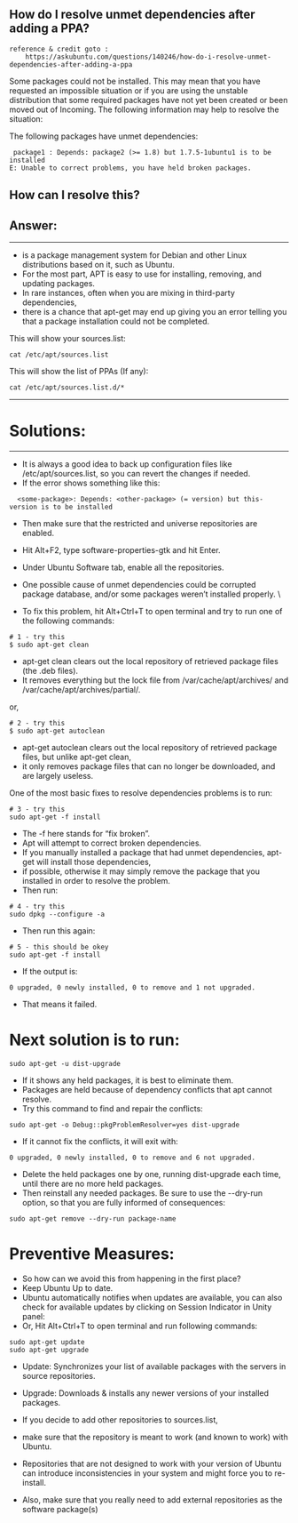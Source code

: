 ## How do I resolve unmet dependencies after adding a PPA?
```
reference & credit goto :
    https://askubuntu.com/questions/140246/how-do-i-resolve-unmet-dependencies-after-adding-a-ppa
```
Some packages could not be installed. This may mean that you have
requested an impossible situation or if you are using the unstable
distribution that some required packages have not yet been created
or been moved out of Incoming.
The following information may help to resolve the situation:

The following packages have unmet dependencies:
```
 package1 : Depends: package2 (>= 1.8) but 1.7.5-1ubuntu1 is to be installed
E: Unable to correct problems, you have held broken packages.
```
How can I resolve this?
--------------------------------------------------------------------------------------------------------------------------------------
## Answer:
--------------------------------------------------------------------------------------------------------------------------------------
- is a package management system for Debian and other Linux distributions based on it, such as Ubuntu. 
- For the most part, APT is easy to use for installing, removing, and updating packages. 
- In rare instances, often when you are mixing in third-party dependencies, 
- there is a chance that apt-get may end up giving you an error telling you that a package installation could not be completed.

This will show your sources.list:
```
cat /etc/apt/sources.list
```
This will show the list of PPAs (If any):
```
cat /etc/apt/sources.list.d/*
```
--------------------------------------------------------------------------------------------------------------------------------------
# Solutions:
--------------------------------------------------------------------------------------------------------------------------------------
- It is always a good idea to back up configuration files like /etc/apt/sources.list, so you can revert the changes if needed.
- If the error shows something like this:
```
  <some-package>: Depends: <other-package> (= version) but this-version is to be installed
```
- Then make sure that the restricted and universe repositories are enabled. 
- Hit Alt+F2, type software-properties-gtk and hit Enter.
- Under Ubuntu Software tab, enable all the repositories.
- One possible cause of unmet dependencies could be corrupted package database, and/or some packages weren’t installed properly. \

- To fix this problem, hit Alt+Ctrl+T to open terminal and try to run one of the following commands:
```
# 1 - try this
$ sudo apt-get clean
```
- apt-get clean clears out the local repository of retrieved package files (the .deb files).
- It removes everything but the lock file from /var/cache/apt/archives/ and /var/cache/apt/archives/partial/. 

or,

```
# 2 - try this
$ sudo apt-get autoclean
```
- apt-get autoclean clears out the local repository of retrieved package files, but unlike apt-get clean, 
- it only removes package files that can no longer be downloaded, and are largely useless.

One of the most basic fixes to resolve dependencies problems is to run:
```
# 3 - try this
sudo apt-get -f install
```
- The -f here stands for “fix broken”. 
- Apt will attempt to correct broken dependencies. 
- If you manually installed a package that had unmet dependencies, apt-get will install those dependencies, 
- if possible, otherwise it may simply remove the package that you installed in order to resolve the problem.
- Then run:
```
# 4 - try this
sudo dpkg --configure -a
```
- Then run this again:
```
# 5 - this should be okey
sudo apt-get -f install
```
- If the output is:
```
0 upgraded, 0 newly installed, 0 to remove and 1 not upgraded.
```
- That means it failed.

# Next solution is to run:
```
sudo apt-get -u dist-upgrade
```
- If it shows any held packages, it is best to eliminate them. 
- Packages are held because of dependency conflicts that apt cannot resolve. 
- Try this command to find and repair the conflicts:
```
sudo apt-get -o Debug::pkgProblemResolver=yes dist-upgrade
```
- If it cannot fix the conflicts, it will exit with:
```
0 upgraded, 0 newly installed, 0 to remove and 6 not upgraded.
```
- Delete the held packages one by one, running dist-upgrade each time, until there are no more held packages. 
- Then reinstall any needed packages. Be sure to use the --dry-run option, so that you are fully informed of consequences:
```
sudo apt-get remove --dry-run package-name
```

# Preventive Measures:

- So how can we avoid this from happening in the first place?
- Keep Ubuntu Up to date. 
- Ubuntu automatically notifies when updates are available, you can also check for available updates by clicking on Session Indicator in Unity panel:
- Or, Hit Alt+Ctrl+T to open terminal and run following commands:
```
sudo apt-get update
sudo apt-get upgrade
```
- Update: Synchronizes your list of available packages with the servers in source repositories. 
- Upgrade: Downloads & installs any newer versions of your installed packages.

- If you decide to add other repositories to sources.list, 
- make sure that the repository is meant to work (and known to work) with Ubuntu. 
- Repositories that are not designed to work with your version of Ubuntu can introduce inconsistencies in your system and might force you to re-install. 
- Also, make sure that you really need to add external repositories as the software package(s) 
